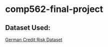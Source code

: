 # comp562-final-project

## Dataset Used:
[German Credit Risk Dataset](https://www.kaggle.com/datasets/uciml/german-credit)